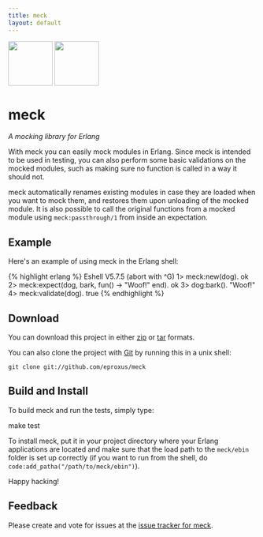 ```yaml
---
title: meck
layout: default
---
```


<div class="download">
     <a href="http://github.com/eproxus/meck/zipball/master">
        <img border="0" width="90" src="http://github.com/images/modules/download/zip.png"></a>
     <a href="http://github.com/eproxus/meck/tarball/master">
        <img border="0" width="90" src="http://github.com/images/modules/download/tar.png"></a>
</div>

meck
==================================

*A mocking library for Erlang*

With meck you can easily mock modules in Erlang. Since meck is intended to be used in testing, you can also perform some basic validations on the mocked modules, such as making sure no function is called in a way it should not.

meck automatically renames existing modules in case they are loaded when you want to mock them, and restores them upon unloading of the mocked module. It is also possible to call the original functions from a mocked module using `meck:passthrough/1` from inside an expectation.

Example
-------

Here's an example of using meck in the Erlang shell:

{% highlight erlang %}
Eshell V5.7.5  (abort with ^G)
1> meck:new(dog).
ok
2> meck:expect(dog, bark, fun() -> "Woof!" end).
ok
3> dog:bark().
"Woof!"
4> meck:validate(dog).
true
{% endhighlight %}

Download
--------

You can download this project in either [zip][1] or [tar][2] formats.

You can also clone the project with [Git][3] by running this in a unix shell:

    git clone git://github.com/eproxus/meck


Build and Install
-------

To build meck and run the tests, simply type:

   make test

To install meck, put it in your project directory where your Erlang applications are located and make sure that the load path to the `meck/ebin` folder is set up correctly (if you want to run from the shell, do `code:add_patha("/path/to/meck/ebin")`).

Happy hacking!

Feedback
--------

Please create and vote for issues at the [issue tracker for meck][4].

[1]: http://github.com/eproxus/meck/zipball/master "Zip file containing the latest version of meck"
[2]: http://github.com/eproxus/meck/tarball/master "Tar file containing the latest version of meck"
[3]: http://git-scm.com/ "Git, the fast version control system"
[4]: http://github.com/eproxus/meck/issues "meck issue tracker on Github"